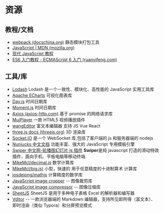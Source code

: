 # 资源

## 教程/文档

- [webpack (docschina.org)](https://webpack.docschina.org/) 静态模块打包工具
- [JavaScript | MDN (mozilla.org)](https://developer.mozilla.org/zh-CN/docs/Web/JavaScript)
- [现代 JavaScript 教程](https://zh.javascript.info/)
- [ES6 入门教程 - ECMAScript 6 入门 (ruanyifeng.com)](https://es6.ruanyifeng.com/)

## 工具/库

- [Lodash](https://www.lodashjs.com/) Lodash 是一个一致性、模块化、高性能的 JavaScript 实用工具库
- [Apache ECharts](https://echarts.apache.org/zh/index.html) 可视化图表库
- [Day.js](https://dayjs.gitee.io/zh-CN/) 时间日期库
- [Moment.js](https://momentjs.com/docs/) 时间日期库
- [Axios (axios-http.com)](https://axios-http.com/zh/) 基于 promise 的网络请求库
- [MuiPlayer](https://muiplayer.js.org/zh/) 一款 HTML5 视频播放插件
- [wangEditor](https://www.wangeditor.com/) 富文本编辑器 支持 JS Vue React
- [three.js docs (threejs.org)](https://threejs.org/docs/index.html#manual/zh/introduction/Creating-a-scene) 3D 渲染库
- [Socket.IO](https://socket.io/) 是一个 WebSocket 库,包括了客户端的 js 和服务器端的 nodejs
- [Nunjucks 中文文档](https://nunjucks.bootcss.com/) 功能丰富、强大的 JavaScript 专用模板引擎
- [Swiper 中文网-轮播图幻灯片 js 插件](https://www.swiper.com.cn/) **Swiper**是纯 javascript 打造的滑动特效插件，面向手机、平板电脑等移动终端
- [MikeMcl/decimal.js](https://github.com/MikeMcl/decimal.js) 数学计算库
- [MikeMcl/big.js)](https://github.com/MikeMcl/big.js) 小型，快速的 用于任意精度的十进制算术 计算库
- [josdejong/mathjs](https://github.com/josdejong/mathjs) 计算精度的数学库
- [JavaScript image cropper](https://github.com/fengyuanchen/cropperjs) -- 图像裁剪库
- [JavaScript image compressor](https://github.com/fengyuanchen/compressorjs) -- 图像压缩库
- [SheetJS](https://docs.sheetjs.com/docs/) SheetJS 是用于多种电子表格 Excel 的解析器和编写器
- [Vditor](https://b3log.org/vditor/) -- 一款浏览器端的 Markdown 编辑器，支持所见即所得（富文本）、即时渲染（类似 Typora）和分屏预览模式
